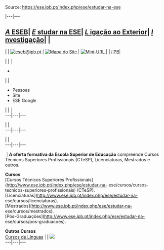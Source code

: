 Source: https://ese.ipb.pt/index.php/ese/estudar-na-ese

|---|---  
  
[_A_ ESEB](/index.php/ese/a-eseb "A ESEB")| [ _E_ studar na ESE](/index.php/ese/estudar-na-ese "Estudar na ESE")| [ _L_ igação ao Exterior](/index.php/ese/ligacao-ao-exterior "Ligação ao Exterior")| [ _I_ nvestigação](/index.php/ese/investigacao "Investigação")| |   
---  
| | [![eseb@ipb.pt](/templates/ese-template-estudar-na-ese/images/mail.png) ](mailto:eseb@ipb.pt?subject=Portal%20ESE "eseb@ipb.pt")| [![Mapa do Site](/templates/ese-template-estudar-na-ese/images/mapa.png) ](/index.php/ese-map "Mapa do Site")| [![Mini-URL](/templates/ese-template-estudar-na-ese/images/miniurl.png) ](javascript:;
 "Mini-URL")| | [_I_ PB](http://www.ipb.pt "Instituto Politécnico de Bragança")|   
  
  

  

  
  
  
  
  
  
  
  
  
  
  
  
  
  
|   | | 

  *   

| | 

  * Pessoas
  * Site
  * ESE Google

| | |   
---|---|---  
  
| |   
---|---|---  
  
| |   
---|---|---  
  
  
﻿ |  **A oferta formativa da Escola Superior de Educação** compreende Cursos Técnicos Superiores Profissionais (CTeSP), Licenciaturas, Mestrados e outros.  
  
**Cursos**  
[Cursos Técnicos Superiores
Profissionais](http://www.ese.ipb.pt/index.php/ese/estudar-na-
ese/cursos/cursos-tecnicos-superiores-profissionais) (CTeSP).  
[Licenciaturas](http://www.ese.ipb.pt/index.php/ese/estudar-na-
ese/cursos/licenciaturas).  
[Mestrados](http://www.ese.ipb.pt/index.php/ese/estudar-na-
ese/cursos/mestrados).  
[Pós-Graduações](http://www.ese.ipb.pt/index.php/ese/estudar-na-
ese/cursos/pos-graduacoes).  
  
**Outros Cursos**  
[Cursos de Línguas](http://www.ese.ipb.pt/index.php/ese/estudar-na-ese/cursos-de-linguas) |  | ![](/images/estudar_eseb/estudar_eseb.jpg)  
---|---|---  
  
